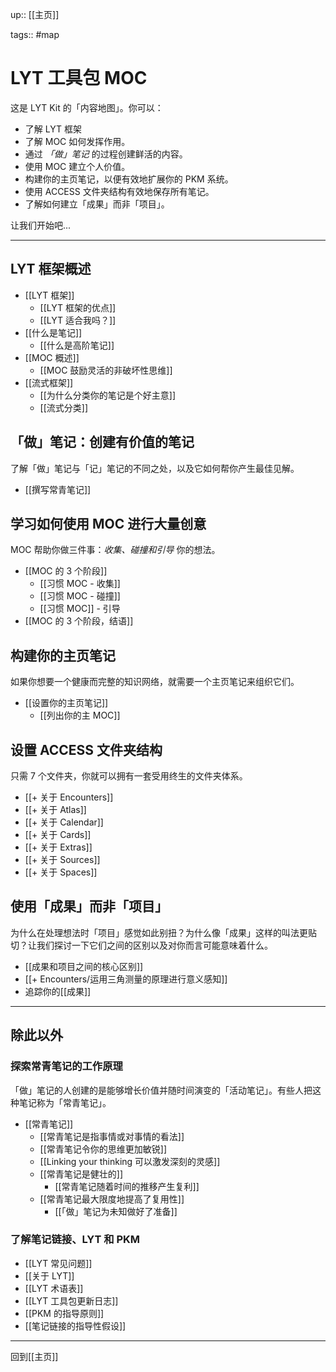 up:: [[主页]]

tags:: #map 

# LYT 工具包 MOC

这是 LYT Kit 的「内容地图」。你可以：

- 了解 LYT 框架
- 了解 MOC 如何发挥作用。
- 通过 *「做」笔记* 的过程创建鲜活的内容。
- 使用 MOC 建立个人价值。
- 构建你的主页笔记，以便有效地扩展你的 PKM 系统。
- 使用 ACCESS 文件夹结构有效地保存所有笔记。
- 了解如何建立「成果」而非「项目」。

让我们开始吧...

---

## LYT 框架概述

- [[LYT 框架]]
	- [[LYT 框架的优点]]
	- [[LYT 适合我吗？]]
- [[什么是笔记]]
	- [[什么是高阶笔记]]
- [[MOC 概述]]
	- [[MOC 鼓励灵活的非破坏性思维]]
- [[流式框架]]
	- [[为什么分类你的笔记是个好主意]]
	- [[流式分类]]


## 「做」笔记：创建有价值的笔记

了解「做」笔记与「记」笔记的不同之处，以及它如何帮你产生最佳见解。

- [[撰写常青笔记]]


## 学习如何使用 MOC 进行大量创意

MOC 帮助你做三件事：_收集、碰撞和引导_ 你的想法。

- [[MOC 的 3 个阶段]]
	- [[习惯 MOC - 收集]]
	- [[习惯 MOC - 碰撞]]
	- [[习惯 MOC]] - 引导
- [[MOC 的 3 个阶段，结语]]



## 构建你的主页笔记

如果你想要一个健康而完整的知识网络，就需要一个主页笔记来组织它们。

- [[设置你的主页笔记]]
	- [[列出你的主 MOC]]



## 设置 ACCESS 文件夹结构

只需 7 个文件夹，你就可以拥有一套受用终生的文件夹体系。

- [[+ 关于 Encounters]]
- [[+ 关于 Atlas]]
- [[+ 关于 Calendar]]
- [[+ 关于 Cards]]
- [[+ 关于 Extras]]
- [[+ 关于 Sources]]
- [[+ 关于 Spaces]]



## 使用「成果」而非「项目」

为什么在处理想法时「项目」感觉如此别扭？为什么像「成果」这样的叫法更贴切？让我们探讨一下它们之间的区别以及对你而言可能意味着什么。

- [[成果和项目之间的核心区别]]
- [[+ Encounters/运用三角测量的原理进行意义感知]]
- 追踪你的[[成果]]

---

## 除此以外

### 探索常青笔记的工作原理

「做」笔记的人创建的是能够增长价值并随时间演变的「活动笔记」。有些人把这种笔记称为「常青笔记」。

- [[常青笔记]]
	- [[常青笔记是指事情或对事情的看法]]
	- [[常青笔记令你的思维更加敏锐]]
	- [[Linking your thinking 可以激发深刻的灵感]]
	- [[常青笔记是健壮的]]
		- [[常青笔记随着时间的推移产生复利]]
	- [[常青笔记最大限度地提高了复用性]]
		- [[「做」笔记为未知做好了准备]]

### 了解笔记链接、LYT 和 PKM

- [[LYT 常见问题]]  
- [[关于 LYT]]
- [[LYT 术语表]]
- [[LYT 工具包更新日志]]
- [[PKM 的指导原则]]
- [[笔记链接的指导性假设]]

---

回到[[主页]]
